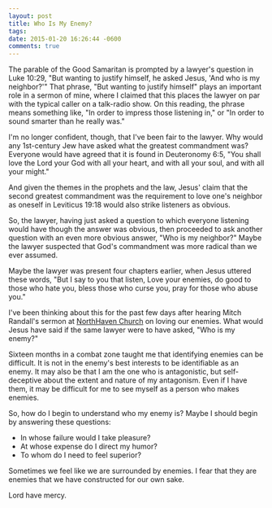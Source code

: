 ```yaml
---
layout: post
title: Who Is My Enemy?
tags:
date: 2015-01-20 16:26:44 -0600
comments: true
---
```


The parable of the Good Samaritan is prompted by a lawyer's question in Luke 10:29, "But wanting to justify himself, he asked Jesus, 'And who is my neighbor?'"   That phrase, "But wanting to justify himself" plays an important role in a sermon of mine, where I claimed that this places the lawyer on par with the typical caller on a talk-radio show. On this reading, the phrase means something like, "In order to impress those listening in," or "In order to sound smarter than he really was." 

I'm no longer confident, though, that I've been fair to the lawyer. Why would any 1st-century Jew have asked what the greatest commandment was? Everyone would have agreed that it is found in Deuteronomy 6:5, "You shall love the Lord your God with all your heart, and with all your soul, and with all your might." 

And given the themes in the prophets and the law, Jesus' claim that the second greatest commandment was the requirement to love one's neighbor as oneself  in Leviticus 19:18 would also strike listeners as obvious. 

So, the lawyer, having just asked a question to which everyone listening would have though the answer was obvious, then proceeded to ask another question with an even more obvious answer, "Who is my neighbor?"  Maybe the lawyer suspected that God's commandment was more radical than we ever assumed. 

Maybe the lawyer was present four chapters earlier, when Jesus uttered these words, "But I say to you that listen, Love your enemies, do good to those who hate you, bless those who curse you, pray for those who abuse you."

I've been thinking about this for the past few days after hearing Mitch Randall's sermon at [NorthHaven Church](http://northhavenchurch.net) on loving our enemies. What would Jesus have said if the same lawyer were to have asked, "Who is my enemy?"

Sixteen months in a combat zone taught me that identifying enemies can be difficult. It is not in the enemy's best interests to be identifiable as an enemy. It may also be that I am the one who is antagonistic, but self-deceptive about the extent and nature of my antagonism. Even if I have them, it may be difficult for me to see myself as a person who makes enemies.

So, how do I begin to understand who my enemy is? Maybe I should begin by answering these questions:

* In whose failure would I take pleasure?
* At whose expense do I direct my humor?
* To whom do I need to feel superior?

Sometimes we feel like we are surrounded by enemies. I fear that they are enemies that we have constructed for our own sake. 

Lord have mercy.
